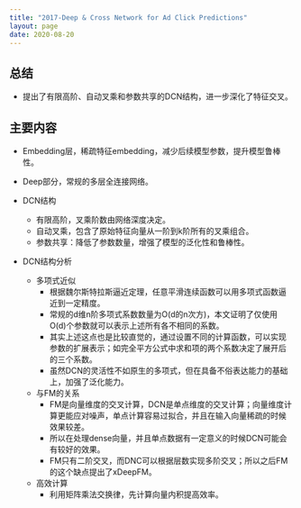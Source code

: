 ```yaml
---
title: "2017-Deep & Cross Network for Ad Click Predictions"
layout: page
date: 2020-08-20
---
```


## 总结

- 提出了有限高阶、自动叉乘和参数共享的DCN结构，进一步深化了特征交叉。

## 主要内容

- Embedding层，稀疏特征embedding，减少后续模型参数，提升模型鲁棒性。

- Deep部分，常规的多层全连接网络。

- DCN结构
    - 有限高阶，叉乘阶数由网络深度决定。
    - 自动叉乘，包含了原始特征向量从一阶到k阶所有的叉乘组合。
    - 参数共享：降低了参数数量，增强了模型的泛化性和鲁棒性。
    
- DCN结构分析
    - 多项式近似
        - 根据魏尔斯特拉斯逼近定理，任意平滑连续函数可以用多项式函数逼近到一定精度。
        - 常规的d维n阶多项式系数数量为O(d的n次方)，本文证明了仅使用O(d)个参数就可以表示上述所有各不相同的系数。
        - 其实上述这点也是比较直觉的，通过设置不同的计算函数，可以实现参数的扩展表示；如完全平方公式中求和项的两个系数决定了展开后的三个系数。
        - 虽然DCN的灵活性不如原生的多项式，但在具备不俗表达能力的基础上，加强了泛化能力。
    - 与FM的关系
        - FM是向量维度的交叉计算，DCN是单点维度的交叉计算；向量维度计算更能应对噪声，单点计算容易过拟合，并且在输入向量稀疏的时候效果较差。
        - 所以在处理dense向量，并且单点数据有一定意义的时候DCN可能会有较好的效果。
        - FM只有二阶交叉，而DNC可以根据层数实现多阶交叉；所以之后FM的这个缺点提出了xDeepFM。
    - 高效计算
        - 利用矩阵乘法交换律，先计算向量内积提高效率。